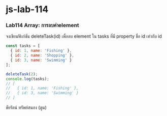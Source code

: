 # js-lab-114
### Lab114 Array: การลบค่าelement
จงเขียนฟังก์ชัน deleteTask(id) เพื่อลบ element ใน tasks ที่มี property ชื่อ id เท่ากับ id 

```JavaScript
const tasks = [
  { id: 1, name: 'Fishing' },
  { id: 2, name: 'Shopping' },
  { id: 3, name: 'Swimming' }
];

deleteTask(2);
console.log(tasks);
// [
//   { id: 1, name: 'Fishing' },
//   { id: 3, name: 'Swimming' }
// ]
```

ชัยรัตน์ ทรัพย์สนอง (ตูน)
